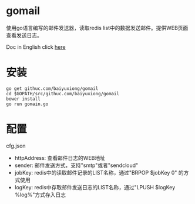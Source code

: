# gomail
使用go语言编写的邮件发送器，读取redis list中的数据发送邮件。提供WEB页面查看发送日志。

Doc in English click [here](https://github.com/baiyuxiong/gomail/blob/master/README_en.md)

# 安装

````
go get githuc.com/baiyuxiong/gomail
cd $GOPATH/src/githuc.com/baiyuxiong/gomail
bower install
go run gomain.go
````

# 配置
cfg.json

* httpAddress: 查看邮件日志的WEB地址
* sender: 邮件发送方式，支持"smtp"或者"sendcloud"
* jobKey: redis中的读取邮件记录的LIST名称，通过"BRPOP $jobKey 0" 的方式使用
* logKey: redis中存取邮件发送日志的LIST名称，通过"LPUSH $logKey %log%"方式存入日志
